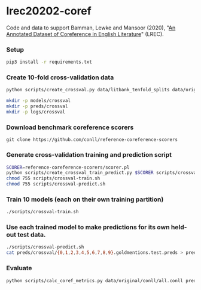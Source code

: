 # lrec20202-coref

Code and data to support Bamman, Lewke and Mansoor (2020), "[An Annotated Dataset of Coreference in English Literature](https://arxiv.org/pdf/1912.01140.pdf)" (LREC).

### Setup

```sh
pip3 install -r requirements.txt
```

### Create 10-fold cross-validation data

```sh
python scripts/create_crossval.py data/litbank_tenfold_splits data/original/conll/  data/litbank_tenfold_splits

mkdir -p models/crossval
mkdir -p preds/crossval
mkdir -p logs/crossval
```

### Download benchmark coreference scorers

```
git clone https://github.com/conll/reference-coreference-scorers
```

### Generate cross-validation training and prediction script

```sh
SCORER=reference-coreference-scorers/scorer.pl
python scripts/create_crossval_train_predict.py $SCORER scripts/crossval-train.sh scripts/crossval-predict.sh
chmod 755 scripts/crossval-train.sh
chmod 755 scripts/crossval-predict.sh

```

### Train 10 models (each on their own training partition)

```sh
./scripts/crossval-train.sh
```

### Use each trained model to make predictions for its own held-out test data.

```sh
./scripts/crossval-predict.sh
cat preds/crossval/{0,1,2,3,4,5,6,7,8,9}.goldmentions.test.preds > preds/crossval/all.goldmentions.test.preds
```

### Evaluate

```sh
python scripts/calc_coref_metrics.py data/original/conll/all.conll preds/crossval/all.goldmentions.test.preds $SCORER
```





